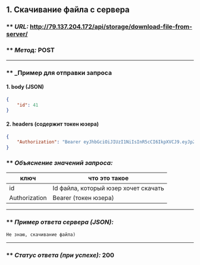## 1. Скачивание файла с сервера

### ** _URL:_ http://79.137.204.172/api/storage/download-file-from-server/

### ** _Метод:_ POST

<hr>

### ** _Пример для отправки запроса

#### 1. body (JSON)

```json
{
    "id": 41
}
```

#### 2. headers (содержит токен юзера)

```json
{
    "Authorization": "Bearer eyJhbGciOiJIUzI1NiIsInR5cCI6IkpXVCJ9.eyJpZCI6NSwiZXhwIjoxNzA2MjE5MjMyfQ.yMy6RiCFvhitLZ0IavmQS4P_O1-ksLQgaA8JsB3LLl0"
}
```

### ** _Объяснение значений запроса:_

| ключ          | что это такое                        |
|---------------|--------------------------------------|
| id            | Id файла, который юзер хочет скачать |
| Authorization | Bearer (токен юзера)                 |

<hr>

### ** _Пример ответа сервера (JSON):_

```
Не знаю, скачивание файла)
```

<hr>

### ** _Статус ответа (при успехе):_ 200
